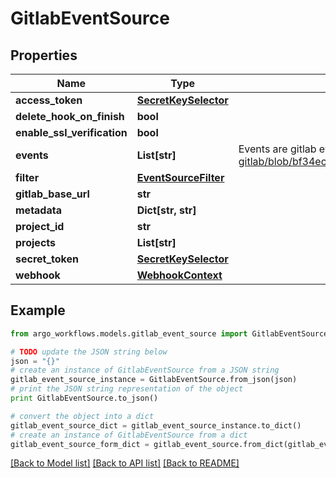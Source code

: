 # GitlabEventSource


## Properties

Name | Type | Description | Notes
------------ | ------------- | ------------- | -------------
**access_token** | [**SecretKeySelector**](SecretKeySelector.md) |  | [optional] 
**delete_hook_on_finish** | **bool** |  | [optional] 
**enable_ssl_verification** | **bool** |  | [optional] 
**events** | **List[str]** | Events are gitlab event to listen to. Refer https://github.com/xanzy/go-gitlab/blob/bf34eca5d13a9f4c3f501d8a97b8ac226d55e4d9/projects.go#L794. | [optional] 
**filter** | [**EventSourceFilter**](EventSourceFilter.md) |  | [optional] 
**gitlab_base_url** | **str** |  | [optional] 
**metadata** | **Dict[str, str]** |  | [optional] 
**project_id** | **str** |  | [optional] 
**projects** | **List[str]** |  | [optional] 
**secret_token** | [**SecretKeySelector**](SecretKeySelector.md) |  | [optional] 
**webhook** | [**WebhookContext**](WebhookContext.md) |  | [optional] 

## Example

```python
from argo_workflows.models.gitlab_event_source import GitlabEventSource

# TODO update the JSON string below
json = "{}"
# create an instance of GitlabEventSource from a JSON string
gitlab_event_source_instance = GitlabEventSource.from_json(json)
# print the JSON string representation of the object
print GitlabEventSource.to_json()

# convert the object into a dict
gitlab_event_source_dict = gitlab_event_source_instance.to_dict()
# create an instance of GitlabEventSource from a dict
gitlab_event_source_form_dict = gitlab_event_source.from_dict(gitlab_event_source_dict)
```
[[Back to Model list]](../README.md#documentation-for-models) [[Back to API list]](../README.md#documentation-for-api-endpoints) [[Back to README]](../README.md)


